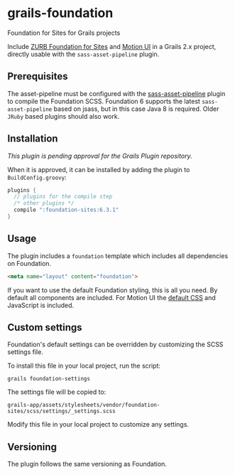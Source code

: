 # grails-foundation
Foundation for Sites for Grails projects

Include [ZURB Foundation for Sites](http://foundation.zurb.com/) and [Motion UI](http://zurb.com/playground/motion-ui) in a Grails 2.x project, directly usable with the ```sass-asset-pipeline``` plugin.

## Prerequisites

The asset-pipeline must be configured with the [sass-asset-pipeline](https://github.com/bertramdev/asset-pipeline/tree/master/sass-asset-pipeline) plugin to compile the Foundation SCSS.
Foundation 6 supports the latest ```sass-asset-pipeline``` based on jsass, but in this case Java 8 is required. Older ```JRuby``` based plugins should also work.

## Installation

*This plugin is pending approval for the Grails Plugin repository.*

When it is approved, it can be installed by adding the plugin to ```BuildConfig.groovy```:

```groovy
plugins {
  // plugins for the compile step
  /* other plugins */
  compile ":foundation-sites:6.3.1"
}
```

## Usage

The plugin includes a ```foundation``` template which includes all dependencies on Foundation.

```html
<meta name="layout" content="foundation">
```

If you want to use the default Foundation styling, this is all you need. By default all components are included.
For Motion UI the [default CSS](https://github.com/zurb/motion-ui/blob/master/docs/classes.md) and JavaScript is included.

## Custom settings

Foundation's default settings can be overridden by customizing the SCSS settings file.

To install this file in your local project, run the script:

```
grails foundation-settings
```

The settings file will be copied to:

```
grails-app/assets/stylesheets/vendor/foundation-sites/scss/settings/_settings.scss
```

Modify this file in your local project to customize any settings.

## Versioning

The plugin follows the same versioning as Foundation.
